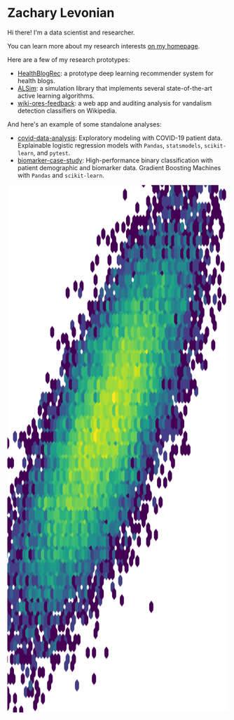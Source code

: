 # Zachary Levonian

Hi there! I'm a data scientist and researcher.

You can learn more about my research interests [on my homepage](https://www-users.cse.umn.edu/~levon003/).

Here are a few of my research prototypes:

 - [HealthBlogRec](https://github.com/levon003/HealthBlogRec): a prototype deep learning recommender system for health blogs.
 - [ALSim](https://github.com/levon003/ALSim): a simulation library that implements several state-of-the-art active learning algorithms.
 - [wiki-ores-feedback](https://github.com/levon003/wiki-ores-feedback): a web app and auditing analysis for vandalism detection classifiers on Wikipedia.

And here's an example of some standalone analyses:

 - [covid-data-analysis](https://github.com/levon003/covid-data-analysis): Exploratory modeling with COVID-19 patient data. Explainable logistic regression models with `Pandas`, `statsmodels`, `scikit-learn`, and `pytest`.
 - [biomarker-case-study](https://github.com/levon003/biomarker-case-study): High-performance binary classification with patient demographic and biomarker data. Gradient Boosting Machines with `Pandas` and `scikit-learn`.


<img src="images/data_oohlala.png" alt="Data science is when you make graphs from random noise" style="width: auto; height: 30vh" />

